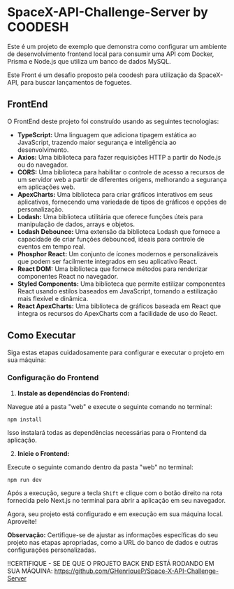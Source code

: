 # SpaceX-API-Challenge-Server by COODESH

Este é um projeto de exemplo que demonstra como configurar um ambiente de desenvolvimento frontend local para consumir uma API com Docker, Prisma e Node.js que utiliza um banco de dados MySQL.

Este Front é um desafio proposto pela coodesh para utilização da SpaceX-API, para buscar lançamentos de foguetes.

## FrontEnd

O FrontEnd deste projeto foi construído usando as seguintes tecnologias:

- **TypeScript:** Uma linguagem que adiciona tipagem estática ao JavaScript, trazendo maior segurança e inteligência ao
  desenvolvimento.
- **Axios:** Uma biblioteca para fazer requisições HTTP a partir do Node.js ou do navegador.
- **CORS:** Uma biblioteca para habilitar o controle de acesso a recursos de um servidor web a partir de diferentes origens, melhorando a segurança em aplicações web.
- **ApexCharts:** Uma biblioteca para criar gráficos interativos em seus aplicativos, fornecendo uma variedade de tipos de gráficos e opções de personalização.
- **Lodash:** Uma biblioteca utilitária que oferece funções úteis para manipulação de dados, arrays e objetos.
- **Lodash Debounce:** Uma extensão da biblioteca Lodash que fornece a capacidade de criar funções debounced, ideais para controle de eventos em tempo real.
- **Phosphor React:** Um conjunto de ícones modernos e personalizáveis que podem ser facilmente integrados em seu aplicativo React.
- **React DOM:** Uma biblioteca que fornece métodos para renderizar componentes React no navegador.
- **Styled Components:** Uma biblioteca que permite estilizar componentes React usando estilos baseados em JavaScript, tornando a estilização mais flexível e dinâmica.
- **React ApexCharts:** Uma biblioteca de gráficos baseada em React que integra os recursos do ApexCharts com a facilidade de uso do React.

## Como Executar

Siga estas etapas cuidadosamente para configurar e executar o projeto em sua máquina:

### Configuração do Frontend

1. **Instale as dependências do Frontend:**

Navegue até a pasta "web" e execute o seguinte comando no terminal:

`npm install`

Isso instalará todas as dependências necessárias para o Frontend da aplicação.

2. **Inicie o Frontend:**

Execute o seguinte comando dentro da pasta "web" no terminal:

`npm run dev`

Após a execução, segure a tecla `Shift` e clique com o botão direito na rota fornecida pelo Next.js no terminal para abrir a aplicação em seu navegador.

Agora, seu projeto está configurado e em execução em sua máquina local. Aproveite!

**Observação:** Certifique-se de ajustar as informações específicas do seu projeto nas etapas apropriadas, como a URL do banco de dados e outras configurações personalizadas.

!!CERTIFIQUE - SE DE QUE O PROJETO BACK END ESTÁ RODANDO EM SUA MÁQUINA: https://github.com/GHenriqueP/Space-X-API-Challenge-Server
